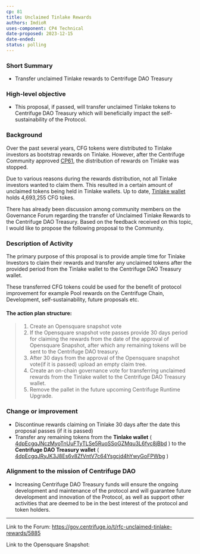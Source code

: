 ```yaml
---
cp: 81
title: Unclaimed Tinlake Rewards 
authors: ImdioR
uses-component: CP4 Technical
date-proposed: 2023-12-15
date-ended: 
status: polling
---
```


### Short Summary 
- Transfer unclaimed Tinlake rewards to Centrifuge DAO Treasury

### High-level objective 
- This proposal, if passed, will transfer unclaimed Tinlake tokens to  Centrifuge DAO Treasury which will beneficially impact the self-sustainability of the Protocol.

### Background 

Over the past several years, CFG tokens were distributed to Tinlake investors as bootstrap rewards on Tinlake. However, after the Centrifuge Community approved [CP61](https://github.com/centrifuge/cps/blob/main/cps/CP61.md), the distribution of rewards on Tinlake was stopped.

Due to various reasons during the rewards distribution, not all Tinlake investors wanted to claim them. This resulted in a certain amount of unclaimed tokens being held in Tinlake wallets.
Up to date, [Tinlake wallet](https://centrifuge.subscan.io/account/4dpEcgqJNczMyoTnUuFTyTLSe5RuoSSoGZMqu3L6fvc8jBbd) holds 4,693,255 CFG tokes.

There has already been discussion among community members on the Governance Forum regarding the transfer of Unclaimed Tinlake Rewards to the Centrifuge DAO Treasury. Based on the feedback received on this topic, I would like to propose the following proposal to the Community.

### Description of Activity 
The primary purpose of this proposal is to provide ample time for Tinlake Investors to claim their rewards and transfer any unclaimed tokens after the provided period from the Tinlake wallet to the Centrifuge DAO Treasury wallet.

These transferred CFG tokens could be used for the benefit of protocol improvement for example Pool rewards on the Centrifuge Chain, Development, self-sustainability, future proposals etc.

#### The action plan structure:

> 1. Create an Opensquare snapshot vote
> 2. If the Opensquare snapshot vote passes provide 30 days period for claiming the rewards from the date of the approval of Opensquare Snapshot, after which any remaining tokens will be sent to the Centrifuge DAO treasury.
> 3. After 30 days from the approval of the Opensquare snapshot vote(if it is passed) upload an empty claim tree.
> 4. Create an on-chain governance vote for transferring unclaimed rewards from the Tinlake wallet to the Centrifuge DAO Treasury wallet.
> 5. Remove the pallet in the future upcoming Centrifuge Runtime Upgrade.


### Change or improvement 
- Discontinue rewards claiming on Tinlake 30 days after the date this proposal passes (if it is passed)
- Transfer any remaining tokens from the **Tinlake wallet** ( [4dpEcgqJNczMyoTnUuFTyTLSe5RuoSSoGZMqu3L6fvc8jBbd](https://centrifuge.subscan.io/account/4dpEcgqJNczMyoTnUuFTyTLSe5RuoSSoGZMqu3L6fvc8jBbd) ) to the **Centrifuge DAO Treasury wallet** ( [4dpEcgqJRyJK3J8Es6v8ZfVntV7c64Ysgcjd4hYwyGoFPWbg](https://centrifuge.subscan.io/account/4dpEcgqJRyJK3J8Es6v8ZfVntV7c64Ysgcjd4hYwyGoFPWbg) )

### Alignment to the mission of Centrifuge DAO 
- Increasing Centrifuge DAO Treasury funds will ensure the ongoing development and maintenance of the protocol and will guarantee future development and innovation of the Protocol, as well as support other activities that are deemed to be in the best interest of the protocol and token holders.

------------------

Link to the Forum: https://gov.centrifuge.io/t/rfc-unclaimed-tinlake-rewards/5885

Link to the Opensquare Snapshot:
